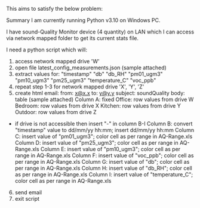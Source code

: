 This aims to satisfy the below problem:  


Summary
I am currently running Python v3.10 on Windows PC.

I have sound-Quality Monitor device (4 quantity) on LAN which I can access via network mapped folder to get its current stats file.

I need a python script which will:

1) access network mapped drive 'W'
2) open file latest_config_measurements.json (sample attached)
3) extract values for:
        "timestamp"
        "db"
        "db_RH"
        "pm01_ugm3"
        "pm10_ugm3"
        "pm25_ugm3"
        "temperature_C"
        "voc_ppb"
4) repeat step 1-3 for network mapped drive 'X', 'Y', 'Z'
5) create html email:
from: x@x.x
to: y@y.y
subject: soundQuality
body: table (sample attached)
Column A: fixed
Office: row values from drive W
Bedroom: row values from drive X
Kitchen: row values from drive Y
Outdoor: row values from drive Z
* if drive is not accessible then insert "-" in column B-I
Column B: convert "timestamp" value to dd/mm/yy hh:mm; insert dd/mm/yy hh:mm
Column C: insert value of "pm01_ugm3"; color cell as per range in AQ-Range.xls
Column D: insert value of "pm25_ugm3"; color cell as per range in AQ-Range.xls
Column E: insert value of "pm10_ugm3"; color cell as per range in AQ-Range.xls
Column F: insert value of "voc_ppb"; color cell as per range in AQ-Range.xls
Column G: insert value of "db"; color cell as per range in AQ-Range.xls
Column H: insert value of "db_RH"; color cell as per range in AQ-Range.xls
Column I: insert value of "temperature_C"; color cell as per range in AQ-Range.xls
6) send email
7) exit script
